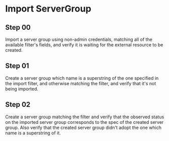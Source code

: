 # Import ServerGroup

## Step 00

Import a server group using non-admin credentials, matching all of the available filter's fields, and verify it is waiting for the external resource to be created.

## Step 01

Create a server group which name is a superstring of the one specified in the import filter, and otherwise matching the filter, and verify that it's not being imported.

## Step 02

Create a server group matching the filter and verify that the observed status on the imported server group corresponds to the spec of the created server group.
Also verify that the created server group didn't adopt the one which name is a superstring of it.
